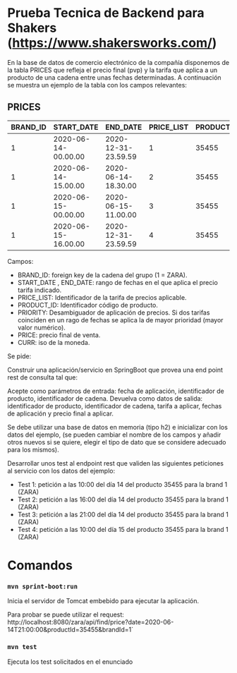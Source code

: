 # Prueba Tecnica de Backend para Shakers (https://www.shakersworks.com/)

En la base de datos de comercio electrónico de la compañía disponemos de la tabla PRICES que refleja el precio final (pvp) y la tarifa que aplica a un producto de una cadena entre unas fechas determinadas. A continuación se muestra un ejemplo de la tabla con los campos relevantes:

PRICES
-------

| BRAND_ID | START_DATE             | END_DATE               | PRICE_LIST | PRODUCT_ID | PRIORITY | PRICE  | CURR |
| --------| ----------------------| -----------------------| ----------| ----------| ---------| ------ | ---- |
| 1        | 2020-06-14-00.00.00   | 2020-12-31-23.59.59    | 1         | 35455      | 0        | 35.50  | EUR  |
| 1        | 2020-06-14-15.00.00   | 2020-06-14-18.30.00    | 2         | 35455      | 1        | 25.45  | EUR  |
| 1        | 2020-06-15-00.00.00   | 2020-06-15-11.00.00    | 3         | 35455      | 1        | 30.50  | EUR  |
| 1        | 2020-06-15-16.00.00   | 2020-12-31-23.59.59    | 4         | 35455      | 1        | 38.95  | EUR  |

Campos:
- BRAND_ID: foreign key de la cadena del grupo (1 = ZARA).
- START_DATE , END_DATE: rango de fechas en el que aplica el precio tarifa indicado.
- PRICE_LIST: Identificador de la tarifa de precios aplicable.
- PRODUCT_ID: Identificador código de producto.
- PRIORITY: Desambiguador de aplicación de precios. Si dos tarifas coinciden en un rago de fechas se aplica la de mayor prioridad (mayor valor numérico).
- PRICE: precio final de venta.
- CURR: iso de la moneda.

Se pide:

Construir una aplicación/servicio en SpringBoot que provea una end point rest de consulta  tal que:

Acepte como parámetros de entrada: fecha de aplicación, identificador de producto, identificador de cadena.
Devuelva como datos de salida: identificador de producto, identificador de cadena, tarifa a aplicar, fechas de aplicación y precio final a aplicar.

Se debe utilizar una base de datos en memoria (tipo h2) e inicializar con los datos del ejemplo, (se pueden cambiar el nombre de los campos y añadir otros nuevos si se quiere, elegir el tipo de dato que se considere adecuado para los mismos).

Desarrollar unos test al endpoint rest que  validen las siguientes peticiones al servicio con los datos del ejemplo:

- Test 1: petición a las 10:00 del día 14 del producto 35455 para la brand 1 (ZARA)
- Test 2: petición a las 16:00 del día 14 del producto 35455 para la brand 1 (ZARA)
- Test 3: petición a las 21:00 del día 14 del producto 35455 para la brand 1 (ZARA)
- Test 4: petición a las 10:00 del día 15 del producto 35455 para la brand 1 (ZARA)

# Comandos
### `mvn sprint-boot:run` 
Inicia el servidor de Tomcat embebido para ejecutar la aplicación.

Para probar se puede utilizar el request: http://localhost:8080/zara/api/find/price?date=2020-06-14T21:00:00&productId=35455&brandId=1`

### `mvn test `
Ejecuta los test solicitados en el enunciado